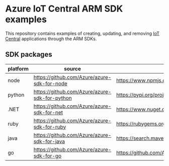 # Azure IoT Central ARM SDK examples

This repository contains examples of creating, updating, and removing [IoT Central](https://aka.ms/iotcentral) applications through the ARM SDKs.

## SDK packages

| platform | source | package |
|--|--- |----|
| node | https://github.com/Azure/azure-sdk-for-node | https://www.npmjs.com/package/@azure/arm-iotcentral |
| python | https://github.com/Azure/azure-sdk-for-python | https://pypi.org/project/azure-mgmt-iotcentral |
| .NET | https://github.com/Azure/azure-sdk-for-net | https://www.nuget.org/packages/Microsoft.Azure.Management.IotCentral |
| ruby | https://github.com/Azure/azure-sdk-for-ruby | https://rubygems.org/gems/azure_mgmt_iot_central |
| java | https://github.com/Azure/azure-sdk-for-java | https://search.maven.org/search?q=a:azure-mgmt-iotcentral |
| go | https://github.com/Azure/azure-sdk-for-go | https://github.com/Azure/azure-sdk-for-go/ |
